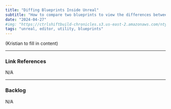 ```yaml
---
title: "Diffing Blueprints Inside Unreal"
subtitle: "How to compare two blueprints to view the differences between them inside the Unreal Engine editor."
date: "2024-04-27"
#img: "https://ctrlshiftbuild-chronicles.s3.us-east-2.amazonaws.com/nty_studio_unreal_engine_blueprints_get_class_defaults.png"
tags: "unreal, editor, utility, blueprints"
---
```


(Kristian to fill in content)

---

### Link References

N/A

---

### Backlog

N/A
